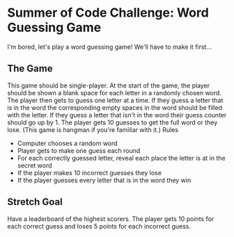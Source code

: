 # Summer of Code Challenge: Word Guessing Game
I'm bored, let's play a word guessing game! We'll have to make it first...

## The Game

This game should be single-player. At the start of the game, the player should be shown a blank space for each letter in a randomly chosen word. The player then gets to guess one letter at a time. If they guess a letter that is in the word the corresponding empty spaces in the word should be filled with the letter. If they guess a letter that isn't in the word their guess counter should go up by 1. The player gets 10 guesses to get the full word or they lose. (This game is hangman if you're familiar with it.)
Rules

* Computer chooses a random word
* Player gets to make one guess each round
* For each correctly guessed letter, reveal each place the letter is at in the secret word
* If the player makes 10 incorrect guesses they lose
* If the player guesses every letter that is in the word they win

## Stretch Goal

Have a leaderboard of the highest scorers. The player gets 10 points for each correct guess and loses 5 points for each incorrect guess.